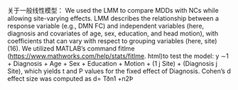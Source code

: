关于一般线性模型：
    We used the LMM to compare MDDs with NCs while allowing site-varying effects. LMM describes the relationship between a response variable (e.g., DMN FC) and independent variables (here, diagnosis and covariates of age, sex, education, and head motion), with coefficients that can vary with respect to grouping variables (here, site) (16). We utilized MATLAB’s command fitlme (https://www.mathworks.com/help/stats/fitlme. html)to test the model: y ∼1 + Diagnosis + Age + Sex + Education + Motion + (1 j Site) + (Diagnosis j Site), which yields t and P values for the fixed effect of Diagnosis. Cohen’s d effect size was computed as d= Tðn1 +n2Þ
